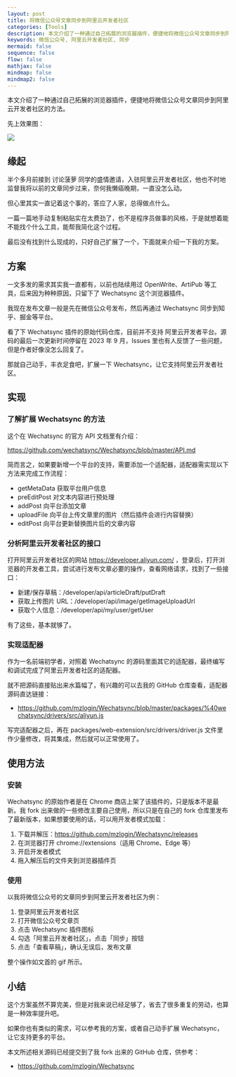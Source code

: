 ```yaml
---
layout: post
title: 将微信公众号文章同步到阿里云开发者社区
categories: [Tools]
description: 本文介绍了一种通过自己拓展的浏览器插件，便捷地将微信公众号文章同步到阿里云开发者社区的方法。
keywords: 微信公众号, 阿里云开发者社区, 同步
mermaid: false
sequence: false
flow: false
mathjax: false
mindmap: false
mindmap2: false
---
```


本文介绍了一种通过自己拓展的浏览器插件，便捷地将微信公众号文章同步到阿里云开发者社区的方法。

先上效果图：

![](https://raw.githubusercontent.com/mzlogin/blog-assets/refs/heads/master/wechat-sync-to-aliyun.gif)

## 缘起

半个多月前接到 讨论菠萝 同学的盛情邀请，入驻阿里云开发者社区，他也不时地监督我将以前的文章同步过来，奈何我懒癌晚期，一直没怎么动。

但心里其实一直记着这个事的，答应了人家，总得做点什么。

一篇一篇地手动复制粘贴实在太费劲了，也不是程序员做事的风格，于是就想着能不能找个什么工具，能帮我简化这个过程。

最后没有找到什么现成的，只好自己扩展了一个，下面就来介绍一下我的方案。

## 方案

一文多发的需求其实我一直都有，以前也陆续用过 OpenWrite、ArtiPub 等工具，后来因为种种原因，只留下了 Wechatsync 这个浏览器插件。

我现在发布文章一般是先在微信公众号发布，然后再通过 Wechatsync 同步到知乎、掘金等平台。

看了下 Wechatsync 插件的原始代码仓库，目前并不支持 阿里云开发者平台。源码的最后一次更新时间停留在 2023 年 9 月，Issues 里也有人反馈了一些问题，但是作者好像没怎么回复了。

那就自己动手，丰衣足食吧，扩展一下 Wechatsync，让它支持阿里云开发者社区。

## 实现

### 了解扩展 Wechatsync 的方法

这个在 Wechatsync 的官方 API 文档里有介绍：

<https://github.com/wechatsync/Wechatsync/blob/master/API.md>

简而言之，如果要新增一个平台的支持，需要添加一个适配器，适配器需实现以下方法来完成工作流程：

- getMetaData 获取平台用户信息
- preEditPost 对文本内容进行预处理
- addPost 向平台添加文章
- uploadFile 向平台上传文章里的图片（然后插件会进行内容替换）
- editPost 向平台更新替换图片后的文章内容

### 分析阿里云开发者社区的接口

打开阿里云开发者社区的网站 <https://developer.aliyun.com/> ，登录后，打开浏览器的开发者工具，尝试进行发布文章必要的操作，查看网络请求，找到了一些接口：

- 新建/保存草稿：/developer/api/articleDraft/putDraft
- 获取上传图片 URL：/developer/api/image/getImageUploadUrl
- 获取个人信息：/developer/api/my/user/getUser

有了这些，基本就够了。

### 实现适配器

作为一名前端初学者，对照着 Wechatsync 的源码里面其它的适配器，最终编写和调试完成了阿里云开发者社区的适配器。

就不把源码直接贴出来水篇幅了，有兴趣的可以去我的 GitHub 仓库查看，适配器源码直达链接：

- <https://github.com/mzlogin/Wechatsync/blob/master/packages/%40wechatsync/drivers/src/aliyun.js>

写完适配器之后，再在 packages/web-extension/src/drivers/driver.js 文件里作少量修改，将其集成，然后就可以正常使用了。

## 使用方法

### 安装

Wechatsync 的原始作者是在 Chrome 商店上架了该插件的，只是版本不是最新。我 fork 出来做的一些修改主要自己使用，所以只是在自己的 fork 仓库里发布了最新版本，如果想要使用的话，可以用开发者模式加载：

1. 下载并解压：https://github.com/mzlogin/Wechatsync/releases
2. 在浏览器打开 chrome://extensions（适用 Chrome、Edge 等）
3. 开启开发者模式
4. 拖入解压后的文件夹到浏览器插件页

### 使用

以我将微信公众号的文章同步到阿里云开发者社区为例：

1. 登录阿里云开发者社区
2. 打开微信公众号文章页
3. 点击 Wechatsync 插件图标
4. 勾选「阿里云开发者社区」，点击「同步」按钮
5. 点击「查看草稿」，确认无误后，发布文章

整个操作如文首的 gif 所示。

## 小结

这个方案虽然不算完美，但是对我来说已经足够了，省去了很多重复的劳动，也算是一种效率提升吧。

如果你也有类似的需求，可以参考我的方案，或者自己动手扩展 Wechatsync，让它支持更多的平台。

本文所述相关源码已经提交到了我 fork 出来的 GitHub 仓库，供参考：

- <https://github.com/mzlogin/Wechatsync>